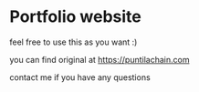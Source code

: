 # Portfolio website


feel free to use this as you want :)


you can find original at https://puntilachain.com


contact me if you have any questions
